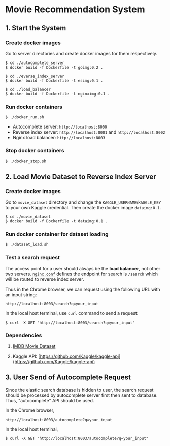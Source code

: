# Movie Recommendation System

## 1. Start the System

### Create docker images

Go to server directories and create docker images for them respectively.
```
$ cd ./autocomplete_server
$ docker build -f Dockerfile -t goimg:0.2 .

$ cd ./everse_index_server
$ docker build -f Dockerfile -t esimg:0.1 .

$ cd ./load_balancer
$ docker build -f Dockerfile -t nginximg:0.1 .
```

### Run docker containers

```
$ ./docker_run.sh
```

+ Autocomplete server: `http://localhost:8000`
+ Reverse index server: `http://localhost:8001` and `http://localhost:8002`
+ Nginx load balancer: `http://localhost:8003`

### Stop docker containers

```
$ ./docker_stop.sh
```

## 2. Load Movie Dataset to Reverse Index Server

### Create docker images

Go to `movie_dataset` directory and change the `KAGGLE_USERNAME`/`KAGGLE_KEY` to your own Kaggle credential. Then create the docker image `dataimg:0.1`.
```
$ cd ./movie_dataset
$ docker build -f Dockerfile -t dataimg:0.1 .
```

### Run docker container for dataset loading

```
$ ./dataset_load.sh
```

### Test a search request

The access point for a user should always be the **load balancer**, not other two servers. [`nginx.conf`](load_balancer/nginx.conf) defines the endpoint for search is `/search` which will be routed to reverse index server.

Thus in the Chrome browser, we can request using the following URL with an input string:
```
http://localhost:8003/search?q=your_input
```

In the local host terminal, use `curl` command to send a request:
```
$ curl -X GET "http://localhost:8003/search?q=your_input"
```

### Dependencies

1. [IMDB Movie Dataset](https://www.kaggle.com/datasets/harshitshankhdhar/imdb-dataset-of-top-1000-movies-and-tv-shows)

2. Kaggle API: [https://github.com/Kaggle/kaggle-api](https://github.com/Kaggle/kaggle-api)

## 3. User Send of Autocomplete Request

Since the elastic search database is hidden to user, the search request should be processed by autocomplete server first then sent to database. Thus, "autocomplete" API should be used.

In the Chrome browser,
```
http://localhost:8003/autocomplete?q=your_input
```

In the local host terminal,
```
$ curl -X GET "http://localhost:8003/autocomplete?q=your_input"
```
